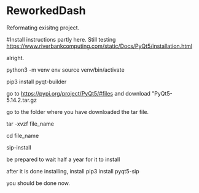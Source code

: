# ReworkedDash
Reformating exisitng project.


#Install instructions partly here. Still testing
https://www.riverbankcomputing.com/static/Docs/PyQt5/installation.html

alright. 

python3 -m venv env
source venv/bin/activate

pip3 install pyqt-builder

go to https://pypi.org/project/PyQt5/#files and download "PyQt5-5.14.2.tar.gz

go to the folder where you have downloaded the tar file.

tar -xvzf file_name

cd file_name

sip-install

be prepared to wait half a year for it to install

after it is done installing, install
pip3 install pyqt5-sip

you should be done now.